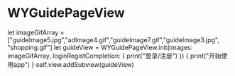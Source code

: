 # WYGuidePageView

let imageGifArray = ["guideImage5.jpg","adImage4.gif","guideImage7.gif","guideImage3.jpg", "shopping.gif"]
        let guideView = WYGuidePageView.init(images: imageGifArray, loginRegistCompletion: {
            print("登录/注册")
        }) {
            print("开始使用app")
        }
        self.view.addSubview(guideView)
